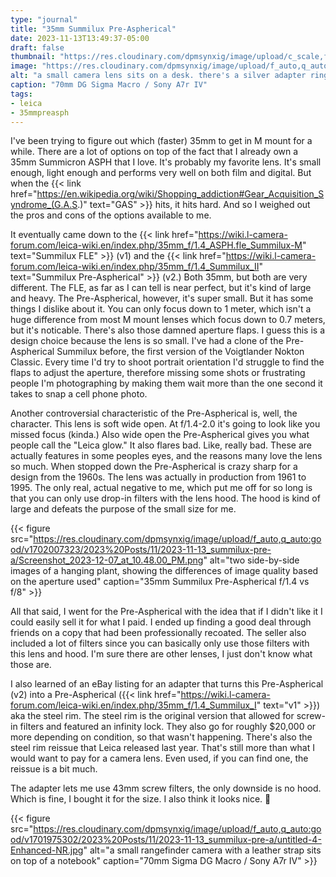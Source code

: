 ```yaml
---
type: "journal"
title: "35mm Summilux Pre-Aspherical"
date: 2023-11-13T13:49:37-05:00
draft: false
thumbnail: "https://res.cloudinary.com/dpmsynxig/image/upload/c_scale,f_auto,q_auto:good,w_740/v1701975302/2023%20Posts/11/2023-11-13_summilux-pre-a/untitled-2-Enhanced-NR.jpg"
image: "https://res.cloudinary.com/dpmsynxig/image/upload/f_auto,q_auto:good/v1701975302/2023%20Posts/11/2023-11-13_summilux-pre-a/untitled-2-Enhanced-NR.jpg"
alt: "a small camera lens sits on a desk. there's a silver adapter ring propped up on the side of the lens, and a small screw driver off to the side"
caption: "70mm DG Sigma Macro / Sony A7r IV"
tags:
- leica
- 35mmpreasph
---
```


I've been trying to figure out which (faster) 35mm to get in M mount for a while. There are a lot of options on top of the fact that I already own a 35mm Summicron ASPH that I love. It's probably my favorite lens. It's small enough, light enough and performs very well on both film and digital. But when the {{< link href="https://en.wikipedia.org/wiki/Shopping_addiction#Gear_Acquisition_Syndrome_(G.A.S.)" text="GAS" >}} hits, it hits hard. And so I weighed out the pros and cons of the options available to me. 

It eventually came down to the {{< link href="https://wiki.l-camera-forum.com/leica-wiki.en/index.php/35mm_f/1.4_ASPH.fle_Summilux-M" text="Summilux FLE" >}} (v1) and the {{< link href="https://wiki.l-camera-forum.com/leica-wiki.en/index.php/35mm_f/1.4_Summilux_II" text="Summilux Pre-Aspherical" >}} (v2.) Both 35mm, but both are very different. The FLE, as far as I can tell is near perfect, but it's kind of large and heavy. The Pre-Aspherical, however, it's super small. But it has some things I dislike about it. You can only focus down to 1 meter, which isn't a huge difference from most M mount lenses which focus down to 0.7 meters, but it's noticable. There's also those damned aperture flaps. I guess this is a design choice because the lens is so small. I've had a clone of the Pre-Aspherical Summilux before, the first version of the Voigtlander Nokton Classic. Every time I'd try to shoot portrait orientation I'd struggle to find the flaps to adjust the aperture, therefore missing some shots or frustrating people I'm photographing by making them wait more than the one second it takes to snap a cell phone photo.

Another controversial characteristic of the Pre-Aspherical is, well, the character. This lens is soft wide open. At f/1.4-2.0 it's going to look like you missed focus (kinda.) Also wide open the Pre-Aspherical gives you what people call the "Leica glow." It also flares bad. Like, really bad. These are actually features in some peoples eyes, and the reasons many love the lens so much. When stopped down the Pre-Aspherical is crazy sharp for a design from the 1960s. The lens was actually in production from 1961 to 1995. The only real, actual negative to me, which put me off for so long is that you can only use drop-in filters with the lens hood. The hood is kind of large and defeats the purpose of the small size for me.

{{< figure src="https://res.cloudinary.com/dpmsynxig/image/upload/f_auto,q_auto:good/v1702007323/2023%20Posts/11/2023-11-13_summilux-pre-a/Screenshot_2023-12-07_at_10.48.00_PM.png" alt="two side-by-side images of a hanging plant, showing the differences of image quality based on the aperture used" caption="35mm Summilux Pre-Aspherical f/1.4 vs f/8" >}}

All that said, I went for the Pre-Aspherical with the idea that if I didn't like it I could easily sell it for what I paid. I ended up finding a good deal through friends on a copy that had been professionally recoated. The seller also included a lot of filters since you can basically only use those filters with this lens and hood. I'm sure there are other lenses, I just don't know what those are.

I also learned of an eBay listing for an adapter that turns this Pre-Aspherical (v2) into a Pre-Aspherical ({{< link href="https://wiki.l-camera-forum.com/leica-wiki.en/index.php/35mm_f/1.4_Summilux_I" text="v1" >}}) aka the steel rim. The steel rim is the original version that allowed for screw-in filters and featured an infinity lock. They also go for roughly $20,000 or more depending on condition, so that wasn't happening. There's also the steel rim reissue that Leica released last year. That's still more than what I would want to pay for a camera lens. Even used, if you can find one, the reissue is a bit much.

The adapter lets me use 43mm screw filters, the only downside is no hood. Which is fine, I bought it for the size. I also think it looks nice. 🙂

{{< figure src="https://res.cloudinary.com/dpmsynxig/image/upload/f_auto,q_auto:good/v1701975302/2023%20Posts/11/2023-11-13_summilux-pre-a/untitled-4-Enhanced-NR.jpg" alt="a small rangefinder camera with a leather strap sits on top of a notebook" caption="70mm Sigma DG Macro / Sony A7r IV" >}}
